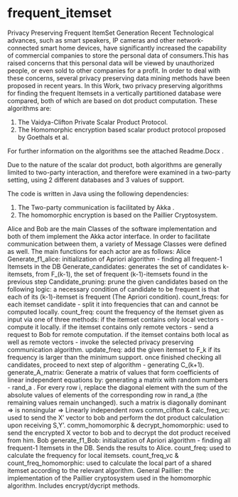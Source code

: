 # frequent_itemset
Privacy Preserving Frequent ItemSet Generation
Recent Technological advances, such as smart speakers, IP cameras and other network-connected smart home devices, have significantly increased the capability of commercial companies to store the personal data of consumers.This has raised concerns that this personal data will be viewed by unauthorized people, or even sold to other companies for a profit. In order to deal with these concerns, several privacy preserving data mining methods have been proposed in recent years.
In this Work, two privacy preserving algorithms for finding the frequent Itemsets in a vertically partitioned database were compared, both of which are based on dot product computation. These algorithms are:

1)	The Vaidya-Clifton Private Scalar Product Protocol.  
2)	The Homomorphic encryption based scalar product protocol proposed by Goethals et al.

For further information on the algorithms see the attached Readme.Docx .

Due to the nature of the scalar dot product, both algorithms are generally limited to two-party interaction, and therefore were examined in a two-party setting, using 2 different databases and 3 values of support.  

The code is written in Java using the following dependencies:
1)	The Two-party communication is facilitated by Akka .
2)	The homomorphic encryption is based on the Paillier Cryptosystem. 

Alice and Bob are the main Classes of the software implementation and both of them implement the Akka actor interface. In order to facilitate communication between them, a variety of Message Classes were defined as well. 
The main functions for each actor are as follows: 
Alice
	Generate_f1_alice: initialization of Apriori algorithm - finding all frequent-1 Itemsets in the DB
	Generate_candidates: generates the set of candidates k-itemsets, from F_(k-1), the set of frequent (k-1)-itemsets found in the previous step
	Candidate_pruning: prune the given candidates based on the following logic: a necessary condition of candidate to be frequent is that each of its (k-1)-itemset is frequent (The Apriori condition).
	count_freqs: for each itemset candidate - split it into frequencies that can and cannot be computed locally.
	count_freq: count the frequency of the itemset given as input via one of three methods: 
	 if the itemset contains only local vectors - compute it locally.
	 if the itemset contains only remote vectors - send a request to Bob for remote computation.
	if the itemset contains both local as well as remote vectors - invoke the selected privacy preserving communication algorithm.
	update_freq: add the given itemset to F_k if its frequency is larger than the minimum support. once finished checking all candidates, proceed to next step of algorithm - generating C_(k+1). 
	generate_A_matrix: Generate a matrix of values that form coefficients of linear independent equations by: 
	generating a matrix with random numbers - rand_a .
	For every row i, replace the diagonal element with the sum of the absolute values of elements of the corresponding row in rand_a (the remaining values remain unchanged). 
	such a matrix is diagonally dominant => is nonsingular => Linearly independent rows
	comm_clifton & calc_freq_vc:  used to send the X’ vector to bob and perform the dot product calculation upon receiving S,Y’. 
	comm_homomorphic & decrypt_homomorphic: used to send the encrypted X vector to bob and to decrypt the dot product received from him. 
Bob
	generate_f1_Bob: initialization of Apriori algorithm - finding all frequent-1 Itemsets in the DB. Sends the results to Alice. 
	count_freq: used to calculate the frequency for local itemsets.
	count_freq_vc & count_freq_homomorphic: used to calculate the local part of a shared itemset according to the relevant algorithm. 
General 
	Paillier: the implementation of the Paillier cryptosystem used in the homomorphic algorithm. Includes encrypt/dycript methods. 

